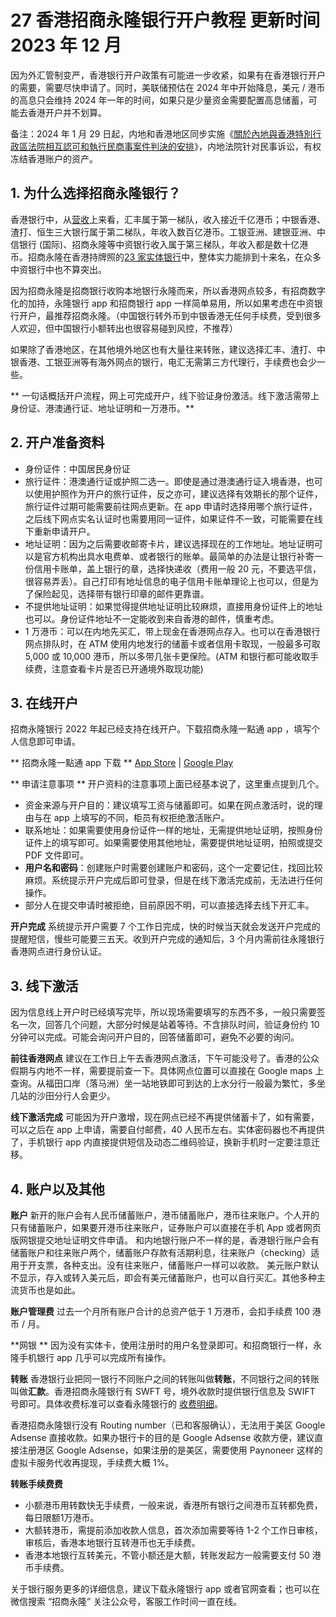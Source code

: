 # 27 香港招商永隆银行开户教程 更新时间 2023 年 12 月
因为外汇管制变严，香港银行开户政策有可能进一步收紧，如果有在香港银行开户的需要，需要尽快申请了。同时，美联储预估在 2024 年中开始降息，美元 / 港币的高息只会维持 2024 年一年的时间，如果只是少量资金需要配置高息储蓄，可能去香港开户并不划算。

<!-- more -->

备注：2024 年 1 月 29 日起，内地和香港地区同步实施《[關於內地與香港特別行政區法院相互認可和執行民商事案件判決的安排](https://www.doj.gov.hk/tc/mainland_and_macao/RRECCJ.html)》，内地法院针对民事诉讼，有权冻结香港账户的资产。

## 1. 为什么选择招商永隆银行？

香港银行中，从[营收](https://assets.kpmg.com/content/dam/kpmg/cn/pdf/zh/2022/06/hong-kong-banking-report-2022.pdf)上来看，汇丰属于第一梯队，收入接近千亿港币；中银香港、渣打、恒生三大银行属于第二梯队，年收入数百亿港币。工银亚洲、建银亚洲、中信银行 (国际)、招商永隆等中资银行收入属于第三梯队，年收入都是数十亿港币。招商永隆在香港持牌照的[23 家实体银行](https://assets.kpmg.com/content/dam/kpmg/cn/pdf/zh/2022/06/hong-kong-banking-report-2022.pdf)中，整体实力能排到十来名，在众多中资银行中也不算突出。

因为招商永隆是招商银行收购本地银行永隆而来，所以香港网点较多，有招商数字化的加持，永隆银行 app 和招商银行 app 一样简单易用，所以如果考虑在中资银行开户，最推荐招商永隆。（中国银行转外币到中银香港无任何手续费，受到很多人欢迎，但中国银行小额转出也很容易碰到风控，不推荐）

如果除了香港地区，在其他境外地区也有大量往来转账，建议选择汇丰、渣打、中银香港、工银亚洲等有海外网点的银行，电汇无需第三方代理行，手续费也会少一些。

** 一句话概括开户流程，网上可完成开户，线下验证身份激活。线下激活需带上身份证、港澳通行证、地址证明和一万港币。** 

## 2. 开户准备资料

- 身份证件：中国居民身份证
- 旅行证件：港澳通行证或护照二选一。即使是通过港澳通行证入境香港，也可以使用护照作为开户的旅行证件，反之亦可，建议选择有效期长的那个证件，旅行证件过期可能需要前往网点更新。在 app 申请时选择用哪个旅行证件，之后线下网点实名认证时也需要用同一证件，如果证件不一致，可能需要在线下重新申请开户。
- 地址证明：因为之后需要收邮寄卡片，建议选择现在的工作地址。地址证明可以是官方机构出具水电费单、或者银行的账单。最简单的办法是让银行补寄一份信用卡账单，盖上银行的章，选择快递收（费用一般 20 元，不要选平信，很容易弄丢）。自己打印有地址信息的电子信用卡账单理论上也可以，但是为了保险起见，选择带有银行印章的邮件更靠谱。
- 不提供地址证明：如果觉得提供地址证明比较麻烦，直接用身份证件上的地址也可以。身份证件地址不一定能收到来自香港的邮件，慎重考虑。
- 1 万港币：可以在内地先买汇，带上现金在香港网点存入。也可以在香港银行网点排队时，在 ATM 使用内地发行的储蓄卡或者信用卡取现，一般最多可取 5,000 或 10,000 港币，所以多带几张卡更保险。(ATM 和银行都可能收取手续费，注意查看卡片是否已开通境外取现功能)

## 3. 在线开户

招商永隆银行 2022 年起已经支持在线开户。下载招商永隆一點通 app ，填写个人信息即可申请。 

** 招商永隆一點通 app 下载 **
[App Store](https://itunes.apple.com/hk/app/%E6%8B%9B%E5%95%86%E6%B0%B8%E9%9A%86%E4%B8%80%E9%BB%9E%E9%80%9A/id526663971?mt=8) | [Google Play](https://play.google.com/store/apps/details?id=com.wlb.android&hl=zh_HK&gl=US)

** 申请注意事项 **
开户资料的注意事项上面已经基本说了，这里重点提到几个。

- 资金来源与开户目的：建议填写工资与储蓄即可。如果在网点激活时，说的理由与在 app 上填写的不同，柜员有权拒绝激活账户。
- 联系地址：如果需要使用身份证件一样的地址，无需提供地址证明，按照身份证件上的填写即可。如果需要使用其他地址，需要提供地址证明，拍照或提交 PDF 文件即可。
- **用户名和密码**：创建账户时需要创建账户和密码，这个一定要记住，找回比较麻烦。系统提示开户完成后即可登录，但是在线下激活完成前，无法进行任何操作。
- 部分人在提交申请时被拒绝，目前原因不明，可以直接选择去线下开汇丰。

**开户完成**
系统提示开户需要 7 个工作日完成，快的时候当天就会发送开户完成的提醒短信，慢些可能要三五天。收到开户完成的通知后，3 个月内需前往永隆银行香港网点进行身份认证。

## 3. 线下激活
因为信息线上开户时已经填写完毕，所以现场需要填写的东西不多，一般只需要签名一次，回答几个问题，大部分时候是站着等待。不含排队时间，验证身份约 10 分钟可以完成。可能会询问开户目的，回答储蓄即可，避免不必要的询问。

**前往香港网点**
建议在工作日上午去香港网点激活，下午可能没号了。香港的公众假期与内地不一样，需要提前查一下。具体网点位置可以直接在 Google maps 上查询。从福田口岸（落马洲）坐一站地铁即可到达的上水分行一般最为繁忙，多坐几站的沙田分行人会更少。

**线下激活完成**
可能因为开户激增，现在网点已经不再提供储蓄卡了，如有需要，可以之后在 app 上申请，需要自付邮费，40 人民币左右。实体密码器也不再提供了，手机银行 app 内直接提供短信及动态二维码验证，换新手机时一定要注意迁移。

## 4. 账户以及其他
**账户**
新开的账户会有人民币储蓄账户，港币储蓄账户，港币往来账户。个人开的只有储蓄账户，如果要开港币往来账户，证券账户可以直接在手机 App 或者网页版网银提交地址证明文件申请。
和内地银行账户不一样的是，香港银行账户会有储蓄账户和往来账户两个，储蓄账户存款有活期利息，往来账户（checking）适用于开支票，各种支出。没有往来账户，储蓄账户一样可以收款。
美元账户默认不显示，存入或转入美元后，即会有美元储蓄账户，也可以自行买汇。其他多种主流货币也是如此。

**账户管理费**
过去一个月所有账户合计的总资产低于 1 万港币，会扣手续费 100 港币 / 月。

**网银 **
因为没有实体卡，使用注册时的用户名登录即可。和招商银行一样，永隆手机银行 app 几乎可以完成所有操作。

**转账**
香港银行业把同一银行不同账户之间的转账叫做**转账**，不同银行之间的转账叫做**汇款**。香港招商永隆银行有 SWFT 号，境外收款时提供银行信息及 SWIFT 号即可。具体收费标准可以查看永隆银行的 [收费明细](https://www.cmbwinglungbank.com/wlb_corporate/files/hk/upload/about-us/service-guide/generalBankingSunflowerServiceCharges.pdf)。

香港招商永隆银行没有 Routing number（已和客服确认），无法用于美区 Google Adsense 直接收款。如果办银行卡的目的是 Google Adsense 收款方便，建议直接注册港区 Google Adsense，如果注册的是美区，需要使用 Paynoneer 这样的虚拟卡服务代收再提现，手续费大概 1%。

**转账手续费费**
- 小额港币用转数快无手续费，一般来说，香港所有银行之间港币互转都免费，每日限额1万港币。
- 大额转港币，需提前添加收款人信息，首次添加需要等待 1-2 个工作日审核，审核后，香港本地银行互转港币也无手续费。
- 香港本地银行互转美元，不管小额还是大额，转账发起方一般需要支付 50 港币手续费。

关于银行服务更多的详细信息，建议下载永隆银行 app 或者官网查看；也可以在微信搜索 “招商永隆” 关注公众号，客服工作时间一直在线。
